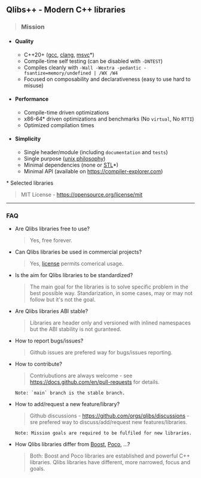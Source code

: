 ## Qlibs++ - Modern C++ libraries

> ### Mission

- #### Quality

  - C++20+ ([gcc](https://gcc.gnu.org), [clang](https://clang.llvm.org), [msvc](https://visualstudio.microsoft.com/vs/features/cplusplus)\*)
  - Compile-time self testing (can be disabled with `-DNTEST`)
  - Compiles cleanly with `-Wall -Wextra -pedantic -fsantize=memory/undefined | /WX /W4`
  - Focused on composability and declarativeness (easy to use hard to misuse)

- #### Performance

  - Compile-time driven optimizations
  - x86-64\* driven optimizations and benchmarks (No `virtual`, No `RTTI`)
  - Optimized compilation times

- #### Simplicity

  - Single header/module (including `documentation` and `tests`)
  - Single purpose ([unix philosophy](https://en.wikipedia.org/wiki/Unix_philosophy))
  - Minimal dependencies (none or [STL](https://en.wikipedia.org/wiki/Standard_Template_Library)*)
  - Minimal API (available on https://compiler-explorer.com)

\* Selected libraries

> MIT License - https://opensource.org/license/mit

---

### FAQ

- Are Qlibs libraries free to use?

    > Yes, free forever.

- Can Qlibs libraries be used in commercial projects?

    > Yes, [license](https://opensource.org/license/mit) permits comerical usage.

- Is the aim for Qlibs libraries to be standardized?

    > The main goal for the libraries is to solve specific problem in the best possible way.
      Standarization, in some cases, may or may not follow but it's not the goal.

- Are Qlibs libraries ABI stable?

    > Libraries are header only and versioned with inlined namespaces but the ABI stability is not guranteed.

- How to report bugs/issues?

    > Github issues are prefered way for bugs/issues reporting.

- How to contribute?

    > Contriubutions are always welcome -
      see https://docs.github.com/en/pull-requests for details.

      Note: `main` branch is the stable branch.

- How to add/request a new feature/library?

    > Github discussions - https://github.com/orgs/qlibs/discussions -
      sre prefered way to discuss/add/request new features/libraries.

      Note: Mission goals are required to be fulfiled for new libraries.

- How Qlibs libraries differ from [Boost](https://github.com/boostorg), [Poco](https://pocoproject.org/), ...?

    > Both: Boost and Poco libraries are established and powerful C++ libraries.
      Qlibs libraries have different, more narrowed, focus and goals.
